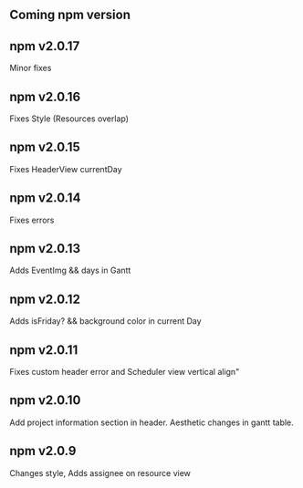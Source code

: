 ## Coming npm version

## npm v2.0.17
Minor fixes
## npm v2.0.16
Fixes Style (Resources overlap)
## npm v2.0.15
Fixes HeaderView currentDay
## npm v2.0.14
Fixes errors
## npm v2.0.13
Adds EventImg && days in Gantt
## npm v2.0.12
Adds isFriday? && background color in current Day
## npm v2.0.11
Fixes custom header error and Scheduler view vertical align"
## npm v2.0.10
Add project information section in header.
Aesthetic changes in gantt table.
## npm v2.0.9
Changes style, Adds assignee on resource view
